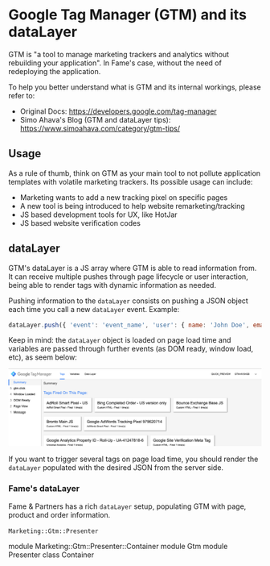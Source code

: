 # Google Tag Manager (GTM) and its dataLayer

GTM is "a tool to manage marketing trackers and analytics without rebuilding your application".
In Fame's case, without the need of redeploying the application.
 
To help you better understand what is GTM and its internal workings, please refer to:  

- Original Docs: https://developers.google.com/tag-manager
- Simo Ahava's Blog (GTM and dataLayer tips): https://www.simoahava.com/category/gtm-tips/

## Usage

As a rule of thumb, think on GTM as your main tool to not pollute application templates with volatile marketing trackers.
Its possible usage can include:

- Marketing wants to add a new tracking pixel on specific pages
- A new tool is being introduced to help website remarketing/tracking
- JS based development tools for UX, like HotJar
- JS based website verification codes

## dataLayer

GTM's dataLayer is a JS array where GTM is able to read information from.
It can receive multiple pushes through page lifecycle or user interaction, being able to render tags with dynamic information as needed.

Pushing information to the `dataLayer` consists on pushing a JSON object each time you call a new `dataLayer` event. Example:

```js
dataLayer.push({ 'event': 'event_name', 'user': { name: 'John Doe', email: 'john@doe.com' } });
```

Keep in mind: the `dataLayer` object is loaded on page load time and variables are passed through further events (as DOM ready, window load, etc), as seem below:
 
![GTM Debug](gtm-debug.png)

If you want to trigger several tags on page load time, you should render the `dataLayer` populated with the desired JSON from the server side.

### Fame's dataLayer

Fame & Partners has a rich `dataLayer` setup, populating GTM with page, product and order information.

`Marketing::Gtm::Presenter`
 
 module Marketing::Gtm::Presenter::Container
   module Gtm
     module Presenter
       class Container

